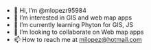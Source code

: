 - 👋 Hi, I’m @mlopezr95984
- 👀 I’m interested in GIS and web map apps
- 🌱 I’m currently learning Phyton for GIS, JS
- 💞️ I’m looking to collaborate on Web map apps
- 📫 How to reach me at milopez@hotmail.com

<!---
mlopezr95984/mlopezr95984 is a ✨ special ✨ repository because its `README.md` (this file) appears on your GitHub profile.
You can click the Preview link to take a look at your changes.
--->
